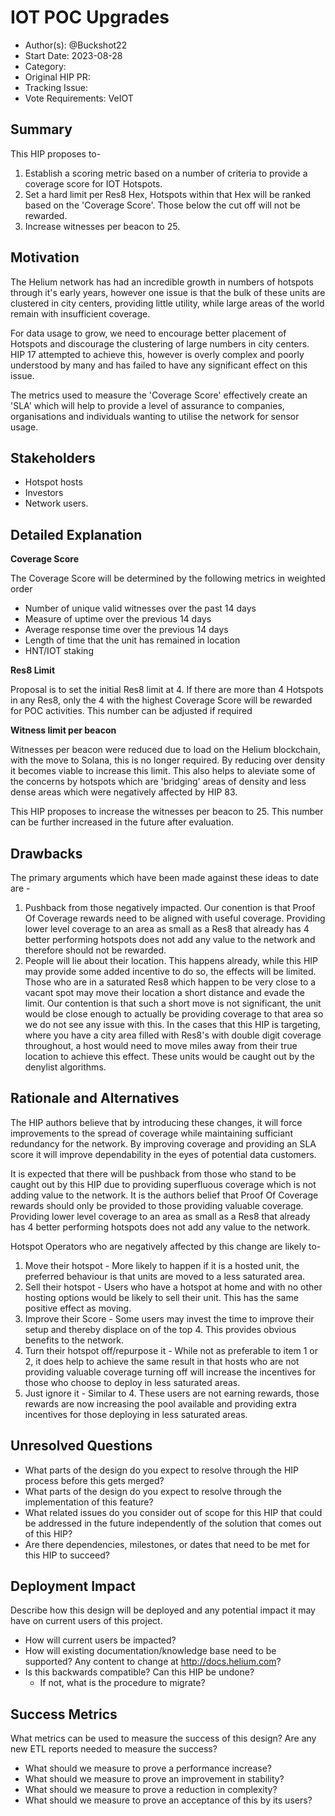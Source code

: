 # IOT POC Upgrades

- Author(s): @Buckshot22
- Start Date: 2023-08-28
- Category: <!-- economic, technical, meta -->
- Original HIP PR: <!-- leave this empty; maintainer will fill in ID of this pull request -->
- Tracking Issue: <!-- leave this empty; maintainer will create a discussion issue -->
- Vote Requirements: VeIOT

## Summary

This HIP proposes to- 
1. Establish a scoring metric based on a number of criteria to provide a coverage score for IOT Hotspots.
2. Set a hard limit per Res8 Hex, Hotspots within that Hex will be ranked based on the 'Coverage Score'. Those below the cut off will not be rewarded.
3. Increase witnesses per beacon to 25. 

<!-- Read the content requests in all sections before starting to write any section. -->

## Motivation

The Helium network has had an incredible growth in numbers of hotspots through it's early years, however one issue is that the bulk of these units are clustered in city centers, providing little utility, while large areas of the world remain with insufficient coverage.

For data usage to grow, we need to encourage better placement of Hotspots and discourage the clustering of large numbers in city centers. 
HIP 17 attempted to achieve this, however is overly complex and poorly understood by many and has failed to have any significant effect on this issue.

The metrics used to measure the 'Coverage Score' effectively create an 'SLA' which will help to provide a level of assurance to companies, organisations and individuals wanting to utilise the network for sensor usage.

## Stakeholders

- Hotspot hosts
- Investors
- Network users.

## Detailed Explanation

**Coverage Score**

The Coverage Score will be determined by the following metrics in weighted order

- Number of unique valid witnesses over the past 14 days
- Measure of uptime over the previous 14 days
- Average response time over the previous 14 days
- Length of time that the unit has remained in location
- HNT/IOT staking 

**Res8 Limit**

Proposal is to set the initial Res8 limit at 4. 
If there are more than 4 Hotspots in any Res8, only the 4 with the highest Coverage Score will be rewarded for POC activities.
This number can be adjusted if required

**Witness limit per beacon**

Witnesses per beacon were reduced due to load on the Helium blockchain, with the move to Solana, this is no longer required. By reducing over density it becomes viable to increase this limit. This also helps to aleviate some of the concerns by hotspots which are 'bridging' areas of density and less dense areas which were negatively affected by HIP 83.

This HIP proposes to increase the witnesses per beacon to 25. This number can be further increased in the future after evaluation.


## Drawbacks

The primary arguments which have been made against these ideas to date are -
1. Pushback from those negatively impacted.
Our conention is that Proof Of Coverage rewards need to be aligned with useful coverage. Providing lower level coverage to an area as small as a Res8 that already has 4 better performing hotspots does not add any value to the network and therefore should not be rewarded.
2. People will lie about their location.
This happens already, while this HIP may provide some added incentive to do so, the effects will be limited. Those who are in a saturated Res8 which happen to be very close to a vacant spot may move their location a short distance and evade the limit.
Our contention is that such a short move is not significant, the unit would be close enough to actually be providing coverage to that area so we do not see any issue with this.
In the cases that this HIP is targeting, where you have a city area filled with Res8's with double digit coverage throughout, a host would need to move miles away from their true location to achieve this effect. These units would be caught out by the denylist algorithms. 


## Rationale and Alternatives

The HIP authors believe that by introducing these changes, it will force improvements to the spread of coverage while maintaining sufficiant redundancy for the network. By improving coverage and providing an SLA score it will improve dependability in the eyes of potential data customers.

It is expected that there will be pushback from those who stand to be caught out by this HIP due to providing superfluous coverage which is not adding value to the network.
It is the authors belief that Proof Of Coverage rewards should only be provided to those providing valuable coverage. Providing lower level coverage to an area as small as a Res8 that already has 4 better performing hotspots does not add any value to the network.

Hotspot Operators who are negatively affected by this change are likely to-
1. Move their hotspot - More likely to happen if it is a hosted unit, the preferred behaviour is that units are moved to a less saturated area.
2. Sell their hotspot - Users who have a hotspot at home and with no other hosting options would be likely to sell their unit. This has the same positive effect as moving.
3. Improve their Score - Some users may invest the time to improve their setup and thereby displace on of the top 4. This provides obvious benefits to the network.
4. Turn their hotspot off/repurpose it - While not as preferable to item 1 or 2, it does help to achieve the same result in that hosts who are not providing valuable coverage turning off will increase the incentives for those who choose to deploy in less saturated areas.
5. Just ignore it - Similar to 4. These users are not earning rewards, those rewards are now increasing the pool available and providing extra incentives for those deploying in less saturated areas.

## Unresolved Questions

- What parts of the design do you expect to resolve through the HIP process before this gets merged?
- What parts of the design do you expect to resolve through the implementation of this feature?
- What related issues do you consider out of scope for this HIP that could be addressed in the
  future independently of the solution that comes out of this HIP?
- Are there dependencies, milestones, or dates that need to be met for this HIP to succeed?

## Deployment Impact

Describe how this design will be deployed and any potential impact it may have on current users of
this project.

- How will current users be impacted?
- How will existing documentation/knowledge base need to be supported? Any content to change at
  <http://docs.helium.com>?
- Is this backwards compatible? Can this HIP be undone?
  - If not, what is the procedure to migrate?

## Success Metrics

What metrics can be used to measure the success of this design? Are any new ETL reports needed to
measure the success?

- What should we measure to prove a performance increase?
- What should we measure to prove an improvement in stability?
- What should we measure to prove a reduction in complexity?
- What should we measure to prove an acceptance of this by its users?

